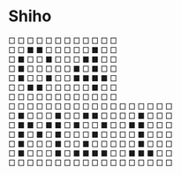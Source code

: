 # Shiho

□ □ □ □ □ □ □ □ □ □ □ □  
□ □ ■ ■ □ □ □ □ □ ■ □ □  
□ ■ □ □ ■ □ □ □ ■ ■ □ □  
□ ■ □ □ □ □ □ ■ □ ■ □ □  
□ ■ □ □ ■ □ □ ■ ■ ■ ■ □  
□ □ ■ ■ □ □ □ □ □ ■ □ □  
□ □ □ □ □ □ □ □ □ □ □ □  
□ □ □ □ □ □ □ □ □ □ □ □ □ □ □ □ □ □  
□ ■ □ □ □ ■ □ □ ■ ■ □ □ □ □ ■ □ □ □  
□ ■ ■ □ ■ ■ □ ■ □ □ ■ □ □ ■ ■ □ □ □  
□ ■ □ ■ □ ■ □ □ □ ■ □ □ □ □ ■ □ □ □  
□ ■ □ □ □ ■ □ □ ■ □ □ □ □ □ ■ □ □ □  
□ ■ □ □ □ ■ □ ■ ■ ■ ■ □ □ ■ ■ ■ □ □  
□ □ □ □ □ □ □ □ □ □ □ □ □ □ □ □ □ □  
